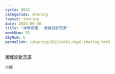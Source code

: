```yaml
---
cycle: 2022
categories: sharing
layout: sharing
date: 2023-09-30
title: "神學梳理： 榮耀從新充滿"
weekNum: 91
dayNum: 6
permalink: /sharing/2022/wk91-day6-sharing.html
---
```


[ 榮耀從新充滿](https://eccseattle.github.io/media/sharing/2022/wk091/2023-09-30-bin.m4a)

`小錢`
